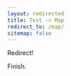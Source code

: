 ```yaml
---
layout: redirected
title: Test -> Map
redirect_to: /map/
sitemap: false
---
```


Redirect!

Finish.
